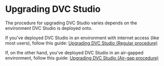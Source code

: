 # Upgrading DVC Studio

The procedure for upgrading DVC Studio varies depends on the environment DVC
Studio is deployed onto.

If you've deployed DVC Studio in an environment with internet access (like most
users), follow this guide:
[Upgrading DVC Studio (Regular procedure)](/doc/studio/self-hosting/upgrading/regular-procedure)

If, on the other hand, you've deployed DVC Studio in an air-gapped environment,
follow this guide:
[Upgrading DVC Studio (Air-gap procedure)](/doc/studio/self-hosting/upgrading/airgap-procedure)

